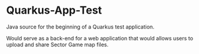 # Quarkus-App-Test

Java source for the beginning of a Quarkus test application.

Would serve as a back-end for a web application that would allows users to upload and share Sector Game map files.
